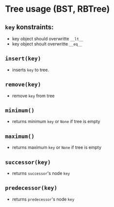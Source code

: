 # Tree usage (BST, RBTree)

## `key` konstraints:
 - key object should overwritte `__lt__`
 - key object shoult overwritte `__eq__`

## `insert(key)`
 - inserts `key` to tree. 

## `remove(key)`
 - remove `key` from tree

## `minimum()`
 - returns minimum `key` or `None` if tree is empty

## `maximum()`
 - returns maximum `key` or `None` if tree is empty

## `successor(key)`
 - returns `successor`'s node `key`

## `predecessor(key)`
 - returns `predecessor`'s node `key`

